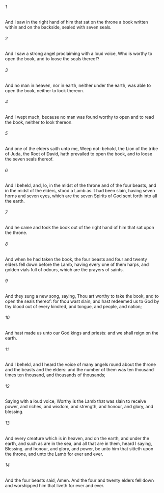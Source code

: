 ###### 1
And I saw in the right hand of him that sat on the throne a book written within and on the backside, sealed with seven seals.

###### 2
And I saw a strong angel proclaiming with a loud voice, Who is worthy to open the book, and to loose the seals thereof?

###### 3
And no man in heaven, nor in earth, neither under the earth, was able to open the book, neither to look thereon.

###### 4
And I wept much, because no man was found worthy to open and to read the book, neither to look thereon.

###### 5
And one of the elders saith unto me, Weep not: behold, the Lion of the tribe of Juda, the Root of David, hath prevailed to open the book, and to loose the seven seals thereof.

###### 6
And I beheld, and, lo, in the midst of the throne and of the four beasts, and in the midst of the elders, stood a Lamb as it had been slain, having seven horns and seven eyes, which are the seven Spirits of God sent forth into all the earth.

###### 7
And he came and took the book out of the right hand of him that sat upon the throne.

###### 8
And when he had taken the book, the four beasts and four and twenty elders fell down before the Lamb, having every one of them harps, and golden vials full of odours, which are the prayers of saints.

###### 9
And they sung a new song, saying, Thou art worthy to take the book, and to open the seals thereof: for thou wast slain, and hast redeemed us to God by thy blood out of every kindred, and tongue, and people, and nation;

###### 10
And hast made us unto our God kings and priests: and we shall reign on the earth.

###### 11
And I beheld, and I heard the voice of many angels round about the throne and the beasts and the elders: and the number of them was ten thousand times ten thousand, and thousands of thousands;

###### 12
Saying with a loud voice, Worthy is the Lamb that was slain to receive power, and riches, and wisdom, and strength, and honour, and glory, and blessing.

###### 13
And every creature which is in heaven, and on the earth, and under the earth, and such as are in the sea, and all that are in them, heard I saying, Blessing, and honour, and glory, and power, be unto him that sitteth upon the throne, and unto the Lamb for ever and ever.

###### 14
And the four beasts said, Amen. And the four and twenty elders fell down and worshipped him that liveth for ever and ever.

